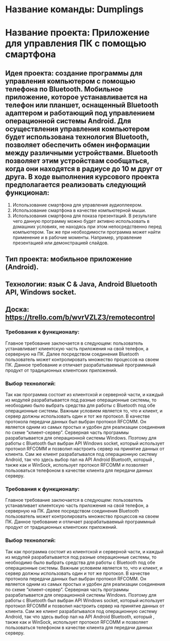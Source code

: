 
# Название команды: Dumplings

# Название проекта: Приложение для управления ПК с помощью смартфона

## Идея проекта: создание программы для управления компьютером с помощью телефона по Bluetooth. Мобильное приложение, которое устанавливается на телефон или планшет, оснащенный Bluetooth адаптером и работающий под управлением операционной системы Android. Для осуществления управления компьютером будет использована технология Bluetooth, позволяет обеспечить обмен информации между различными устройствами. Bluetooth позволяет этим устройствам сообщаться, когда они находятся в радиусе до 10 м друг от друга. В ходе выполнения курсового проекта предполагается реализовать следующий функционал:
1. Использование смартфона для управления аудиоплеером.
2. Использование смартфона в качестве компьютерной мыши. 
3. Использования смартфона для показа презентаций.
В результате чего данную программу можно будет активно использовать в домашних условиях, не находясь при этом непосредственно перед компьютером. Так же при необходимости программа может найти применение и в рабочие моменты. Например, управление презентацией или демонстрацией слайдов.

## Тип проекта: мобильное приложение (Android).

## Технологии: язык С & Java, Android Bluetooth API, Windows socket.

## Доска: https://trello.com/b/wvrVZLZ3/remotecontrol

### Требования к функционалу:
Главное требование заключается в следующем: пользователь устанавливает клиентскую часть приложения на свой телефон, а серверную на ПК. Далее посредством соединения Bluetooth пользователь может контролировать множество процессов на своем ПК. Данное требование и отличает разрабатываемый программный продукт от традиционных клиентских приложений.

### Выбор технологий:
Так как программа состоит из клиентской и серверной части, и каждый из модулей разрабатывается под разные операционные системы, то необходимо было выбрать средства для работы с Bluetooth под обе операционные системы. Важным условием является то, что и клиент, и сервер должны использовать один и тот же протокол. В качестве протокола передачи данных был выбран протокол RFCOMM. Он является одним из самых простых и удобен для реализации соединения по схеме “клиент-сервер”.
Серверная часть программы разрабатывается для операционной системы Windows. Поэтому для работы с Bluetooth был выбран API Windows socket, который использует протокол RFCOMM и позволил настроить сервер на принятие данных от клиента. Сам же клиент разрабатывался под операционную систему Android, так что здесь выбор пал на API Android Bluetooth, который , также как и WinSock, использует протокол RFCOMM и позволяет пользоваться телефоном в качестве клиента для передачи данных серверу.






### Требования к функционалу:
Главное требование заключается в следующем: пользователь устанавливает клиентскую часть приложения на свой телефон, а серверную на ПК. Далее посредством соединения Bluetooth пользователь может контролировать множество процессов на своем ПК. Данное требование и отличает разрабатываемый программный продукт от традиционных клиентских приложений.

### Выбор технологий:
Так как программа состоит из клиентской и серверной части, и каждый из модулей разрабатывается под разные операционные системы, то необходимо было выбрать средства для работы с Bluetooth под обе операционные системы. Важным условием является то, что и клиент, и сервер должны использовать один и тот же протокол. В качестве протокола передачи данных был выбран протокол RFCOMM. Он является одним из самых простых и удобен для реализации соединения по схеме “клиент-сервер”.
Серверная часть программы разрабатывается для операционной системы Windows. Поэтому для работы с Bluetooth был выбран API Windows socket, который использует протокол RFCOMM и позволил настроить сервер на принятие данных от клиента. Сам же клиент разрабатывался под операционную систему Android, так что здесь выбор пал на API Android Bluetooth, который , также как и WinSock, использует протокол RFCOMM и позволяет пользоваться телефоном в качестве клиента для передачи данных серверу.




